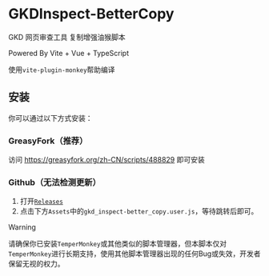 # GKDInspect-BetterCopy

GKD 网页审查工具 复制增强油猴脚本

Powered By Vite + Vue + TypeScript

使用`vite-plugin-monkey`帮助编译

## 安装

你可以通过以下方式安装：

### GreasyFork（推荐）

访问 https://greasyfork.org/zh-CN/scripts/488829 即可安装

### Github（无法检测更新）

1. 打开[`Releases`](https://github.com/adproqwq/GKDInspect-BetterCopy/releases/latest)
2. 点击下方`Assets`中的`gkd_inspect-better_copy.user.js`，等待跳转后即可。

> [!WARNING]
> 请确保你已安装`TemperMonkey`或其他类似的脚本管理器，但本脚本仅对`TemperMonkey`进行长期支持，使用其他脚本管理器出现的任何Bug或失效，开发者保留无视的权力。
